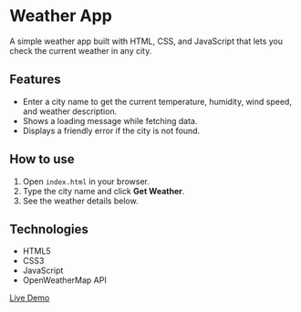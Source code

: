 # Weather App

A simple weather app built with HTML, CSS, and JavaScript that lets you check the current weather in any city.

## Features
- Enter a city name to get the current temperature, humidity, wind speed, and weather description.
- Shows a loading message while fetching data.
- Displays a friendly error if the city is not found.

## How to use
1. Open `index.html` in your browser.
2. Type the city name and click **Get Weather**.
3. See the weather details below.

## Technologies
- HTML5
- CSS3
- JavaScript
- OpenWeatherMap API

[Live Demo](https://paru-13.github.io/Weather-App/)
